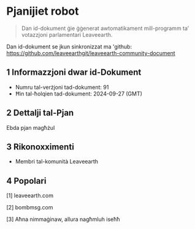 # Pjanijiet robot

>Dan id-dokument ġie ġġenerat awtomatikament mill-programm ta’ votazzjoni parlamentari Leaveearth.

Dan id-dokument se jkun sinkronizzat ma 'github: https://github.com/leaveearthgit/leaveearth-community-document

## 1 Informazzjoni dwar id-Dokument

- Numru tal-verżjoni tad-dokument: 91
- Ħin tal-ħolqien tad-dokument: 2024-09-27 (GMT)

## 2 Dettalji tal-Pjan

Ebda pjan magħżul

## 3 Rikonoxximenti
* Membri tal-komunità Leaveearth

## 4 Popolari
[1] leaveearth.com

[2] bombmsg.com

[3] Aħna nimmaġinaw, allura nagħmluh iseħħ